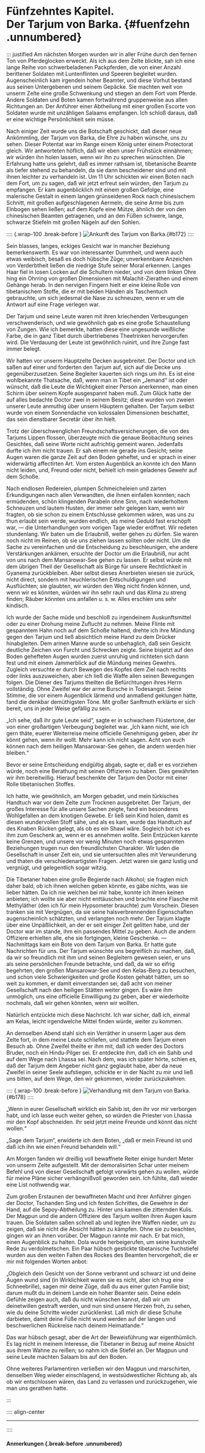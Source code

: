 # Fünfzehntes Kapitel.<br />**Der Tarjum von Barka.** {#fuenfzehn .unnumbered}

::: justified
Am nächsten Morgen wurden wir in aller Frühe durch den fernen Ton von
Pferdeglocken erweckt. Als ich aus dem Zelte blickte, sah ich eine lange Reihe
von schwerbeladenen Packpferden, die von einer Anzahl berittener Soldaten mit
Luntenflinten und Speeren begleitet wurden. Augenscheinlich kam irgendein hoher
Beamter, und diese Vorhut bestand aus seinen Untergebenen und seinem Gepäcke.
Sie machten weit von unserm Zelte eine große Schwenkung und stiegen an dem Fort
vom Pferde. Andere Soldaten und Boten kamen fortwährend gruppenweise aus allen
Richtungen an. Der Anführer einer Abtheilung mit einer großen Escorte von
Soldaten wurde mit unzähligen Salaams empfangen. Ich schloß daraus, daß er eine
wichtige Persönlichkeit sein müsse.

Nach einiger Zeit wurde uns die Botschaft geschickt, daß dieser neue Ankömmling,
der Tarjum von Barka, die Ehre zu haben wünsche, uns zu sehen. Dieser Potentat
war im Range einem König unter einem Protectorat gleich. Wir antworteten
höflich, daß wir eben unser Frühstück einnähmen; wir würden ihn holen lassen,
wenn wir ihn zu sprechen wünschten. Die Erfahrung hatte uns gelehrt, daß es
immer rathsam ist, tibetanische Beamte als tiefer stehend zu behandeln, da sie
dann bescheidener sind und mit ihnen leichter zu verhandeln ist. Um 11 Uhr
schickten wir einen Boten nach dem Fort, um zu sagen, daß wir jetzt erfreut sein
würden, den Tarjum zu empfangen. Er kam augenblicklich mit einem großen Gefolge,
eine malerische Gestalt in einem langen grünseidenen Rock nach chinesischem
Schnitt, mit großen aufgeschlagenen Aermeln, die seine Arme bis zum Elnbogen
sehen ließen; auf dem Kopfe eine Mütze, ähnlich der von den chinesischen Beamten
getragenen, und an den Füßen schwere, lange, schwarze Stiefeln mit großen Nägeln
auf den Sohlen.

:::: {.wrap-100 .break-before }
![Ankunft des Tarjum von Barka.](Auf_verbotenen_Wegen_in_Tibet_172.jpg "Ankunft des Tarjum von Barka."){#b172}
::::

Sein blasses, langes, eckiges Gesicht war in mancher Beziehung bemerkenswerth.
Es war von interessanter Dummheit, und wenn auch etwas weibisch, besaß es doch
hübsche Züge; unverkennbare Anzeichen von Verderbtheit ließen die niedrige Stufe
seiner Moral erkennen. Langes Haar fiel in losen Locken auf die Schultern
nieder, und von dem linken Ohre hing ein Ohrring von großen Dimensionen mit
Malachit-Zierathen und einem Gehänge herab. In den nervigen Fingern hielt er
eine kleine Rolle von tibetanischem Stoffe, die er mit beiden Händen als
Taschentuch gebrauchte, um sich jedesmal die Nase zu schneuzen, wenn er um die
Antwort auf eine Frage verlegen war.

Der Tarjum und seine Leute waren mit ihren kriechenden Verbeugungen
verschwenderisch, und wie gewöhnlich gab es eine große Schaustellung von Zungen.
Wie ich bemerkte, hatten diese eine ungesunde weißliche Farbe, die in ganz Tibet
durch übertriebenes Theetrinken hervorgerufen wird. Die Verdauung der Leute ist
gewöhnlich ruinirt, und ihre Zunge fast immer belegt.

Wir hatten vor unserm Hauptzelte Decken ausgebreitet. Der Doctor und ich saßen
auf einer und forderten den Tarjum auf, sich auf die Decke uns
gegenüberzusetzen. Seine Begleiter kauerten sich rings um ihn. Es ist eine
wohlbekannte Thatsache, daß, wenn man in Tibet ein „Jemand“ ist oder wünscht,
daß die Leute die Wichtigkeit einer Person anerkennen, man einen Schirm über
seinem Kopfe ausgespannt haben muß. Zum Glück hatte der auf alles bedachte
Doctor zwei in seinem Besitz; diese wurden von zweien unserer Leute anmuthig
über unsern Häuptern gehalten. Der Tarjum selbst wurde von einem Sonnendache von
kolossalen Dimensionen beschattet, das sein dienstbarer Secretär über ihn hielt.

Trotz der überschwenglichen Freundschaftsversicherungen, die von des Tarjums
Lippen flossen, überzeugte mich die genaue Beobachtung seines Gesichtes, daß
seine Worte nicht aufrichtig gemeint waren. Jedenfalls durfte ich ihm nicht
trauen. Er sah einem nie gerade ins Gesicht; seine Augen waren die ganze Zeit
auf den Boden geheftet, und er sprach in einer widerwärtig affectirten Art. Vom
ersten Augenblick an konnte ich den Mann nicht leiden, und, Freund oder nicht,
behielt ich mein geladenes Gewehr auf dem Schoße.

Nach endlosen Redereien, plumpen Schmeicheleien und zarten Erkundigungen nach
allen Verwandten, die ihnen einfallen konnten; nach ermüdenden, schön klingenden
Parabeln ohne Sinn, nach wiederholtem Schneuzen und lautem Husten, der immer
sehr gelegen kam, wenn wir fragten, ob sie schon zu einem Entschlusse gekommen
wären, was uns zu thun erlaubt sein werde, wurden endlich, als meine Geduld fast
erschöpft war, — die Unterhandlungen vom vorigen Tage wieder eröffnet. Wir
redeten stundenlang. Wir baten um die Erlaubniß, weiter gehen zu dürfen. Sie
waren noch nicht im Reinen, ob sie uns ziehen lassen sollten oder nicht. Um die
Sache zu vereinfachen und die Entscheidung zu beschleunigen, ehe andere
Verstärkungen ankämen, ersuchte der Doctor um die Erlaubniß, nur acht von uns
nach dem Mansarowar-See gehen zu lassen. Er selbst würde mit dem übrigen Theil
der Gesellschaft als Bürge für unsere Rechtlichkeit in Gyanema zurückbleiben.
Aber selbst dieses Anerbieten wiesen sie zurück, nicht direct, sondern mit
heuchlerischen Entschuldigungen und Ausflüchten; sie glaubten, wir würden den
Weg nicht finden können, und, wenn wir es könnten, würden wir ihn sehr rauh und
das Klima zu streng finden; Räuber könnten uns anfallen u. s. w. Alles erschien
uns sehr kindisch.

Ich wurde der Sache müde und beschloß zu irgendeinem Auskunftsmittel oder zu
einer Drohung meine Zuflucht zu nehmen. Meine Flinte mit gespanntem Hahn noch
auf dem Schoße haltend, drehte ich ihre Mündung gegen den Tarjum und ließ
absichtlich meine Hand zu dem Drücker hinabgleiten. Dem armen Manne wurde so
unbehaglich, daß sein Gesicht deutliche Zeichen von Furcht und Schrecken zeigte.
Seine bisjetzt auf den Boden gehefteten Augen wurden zuerst unruhig und
richteten sich dann fest und mit einem Jammerblick auf die Mündung meines
Gewehrs. Zugleich versuchte er durch Bewegen des Kopfes dem Ziel nach rechts
oder links auszuweichen, aber ich ließ die Waffe allen seinen Bewegungen folgen.
Die Diener des Tarjums theilten die Befürchtungen ihres Herrn vollständig. Ohne
Zweifel war der arme Bursche in Todesangst. Seine Stimme, die vor einem
Augenblick lärmend und anmaßend geklungen hatte, fand die denkbar demüthigsten
Töne. Mit großer Sanftmuth erklärte er sich bereit, uns in jeder Weise gefällig
zu sein.

„Ich sehe, daß ihr gute Leute seid“, sagte er in schwachem Flüstertone, der von
einer großartigen Verbeugung begleitet war. „Ich kann nicht, wie ich gern thäte,
euerer Weiterreise meine officielle Genehmigung geben, aber ihr könnt gehen,
wenn ihr wollt. Mehr kann ich nicht sagen. Acht von euch können nach dem
heiligen Mansarowar-See gehen, die andern werden hier bleiben.“

Bevor er seine Entscheidung endgültig abgab, sagte er, daß er es vorziehen
würde, noch eine Berathung mit seinen Offizieren zu haben. Dies gewährten wir
ihm bereitwillig. Hierauf beschenkte der Tarjum den Doctor mit einer Rolle
tibetanischen Stoffes.

Ich hatte, wie gewöhnlich, am Morgen gebadet, und mein türkisches Handtuch war
vor dem Zelte zum Trocknen ausgebreitet. Der Tarjum, der großes Interesse für
alle unsere Sachen zeigte, fand ein besonderes Wohlgefallen an dem knotigen
Gewebe. Er ließ sein Kind holen, damit es diesen wundervollen Stoff sähe, und
als es kam, wurde das Handtuch auf des Knaben Rücken gelegt, als ob es ein Shawl
wäre. Sogleich bot ich es ihm zum Geschenk an, wenn er es annehmen wollte. Sein
Entzücken kannte keine Grenzen, und unsere vor wenig Minuten noch etwas
gespannten Beziehungen trugen nun den freundlichsten Charakter. Wir luden die
Gesellschaft in unser Zelt ein, und sie untersuchten alles mit Verwunderung und
thaten die verschiedenartigsten Fragen. Jetzt waren sie ganz lustig und
vergnügt, und gelegentlich sogar witzig.

Die Tibetaner haben eine große Begierde nach Alkohol; sie fragten mich daher
bald, ob ich ihnen welchen geben könnte, es gäbe nichts, was sie lieber hätten.
Da ich nie welchen bei mir habe, konnte ich ihnen keinen anbieten; ich wollte
sie aber nicht enttäuschen und brachte eine Flasche mit Methyläther (den ich für
mein Hypsometer brauchte) zum Vorschein. Diesen tranken sie mit Vergnügen, da
sie seine halsverbrennenden Eigenschaften augenscheinlich schätzten, und
verlangten noch mehr. Der Tarjum klagte über eine Unpäßlichkeit, an der er seit
einiger Zeit gelitten habe, und der Doctor war im stande, ihm ein passendes
Mittel zu geben. Auch die andern Offiziere erhielten alle, ehe sie fortgingen,
kleine Geschenke. — Nachmittags kam ein Bote von dem Tarjum von Barka. Er hatte
gute Nachrichten für uns. Der Tarjum wünschte uns begreiflich zu machen, daß, da
wir so freundlich mit ihm und seinen Begleitern gewesen seien, er uns als seine
persönlichen Freunde betrachte, und daß, da wir so eifrig begehrten, den großen
Mansarowar-See und den Kelas-Berg zu besuchen, und schon viele Schwierigkeiten
und große Kosten gehabt hätten, um so weit zu kommen, er damit einverstanden
sei, daß acht von meiner Gesellschaft nach den heiligen Stätten weiter gingen.
Es wäre ihm unmöglich, uns eine officielle Einwilligung zu geben, aber er
wiederholte nochmals, daß wir gehen könnten, wenn wir wollten.

Natürlich entzückte mich diese Nachricht. Ich war sicher, daß ich, einmal am
Kelas, leicht irgendwelche Mittel finden würde, weiter zu kommen.

An demselben Abend stahl sich ein Verräther in unserm Lager aus dem Zelte fort,
in dem meine Leute schliefen, und stattete dem Tarjum einen Besuch ab. Ohne
Zweifel theilte er ihm mit, daß ich weder des Doctors Bruder, noch ein
Hindu-Pilger sei. Er entdeckte ihm, daß ich ein Sahib und auf dem Wege nach
Lhassa sei. Nach dem, was ich später hörte, schien es, daß der Tarjum dem
Angeber nicht ganz geglaubt habe, aber da neue Zweifel in seiner Seele
aufstiegen, schickte er in der Nacht zu mir und ließ uns bitten, auf dem Wege,
den wir gekommen, wieder zurückzukehren.

:::: {.wrap-100 .break-before }
![Verhandlung mit dem Tarjum von Barka.](Auf_verbotenen_Wegen_in_Tibet_178.jpg "Verhandlung mit dem Tarjum von Barka."){#b178}
::::

„Wenn in eurer Gesellschaft wirklich ein Sahib ist, den ihr vor mir verborgen
habt, und ich lasse euch weiter gehen, so würden die Priester von Lhassa mir den
Kopf abschneiden. Ihr seid jetzt meine Freunde und könnt das nicht wollen.“

„Sage dem Tarjum“, erwiderte ich dem Boten, „daß er mein Freund ist und daß ich
ihn wie einen Freund behandeln will.“

Am Morgen fanden wir dreißig voll bewaffnete Reiter einige hundert Meter von
unserm Zelte aufgestellt. Mit der demoralisirten Schar unter meinem Befehl und
von dieser Gesellschaft gefolgt vorwärts gehen zu wollen, würde für meine Pläne
sicher verhängnißvoll geworden sein. Ich fühlte, daß wieder eine List nothwendig
war.

Zum großen Erstaunen der bewaffneten Macht und ihrer Anführer gingen der Doctor,
Tschanden Sing und ich festen Schrittes, die Gewehre in der Hand, auf die
Sepoy-Abtheilung zu. Hinter uns kamen die zitternden Kulis. Der Magpun und die
andern Offiziere des Tarjum wollten ihren Augen kaum trauen. Die Soldaten saßen
schnell ab und legten ihre Waffen nieder, um zu zeigen, daß sie nicht die
Absicht hätten zu kämpfen. Ohne sie zu beachten, gingen wir an ihnen vorüber.
Der Magpun rannte mir nach. Er bat mich, einen Augenblick zu halten. Dola wurde
herbeigerufen, um seine kunstvolle Rede zu verdolmetschen. Ein Paar hübsch
gestickte tibetanische Tuchstiefel wurden aus den weiten Falten des Rockes des
Beamten hervorgeholt, die er mir mit folgenden Worten anbot:

„Obgleich dein Gesicht von der Sonne verbrannt und schwarz ist und deine Augen
wund sind (in Wirklichkeit waren sie es nicht, aber ich trug eine Schneebrille),
sagen mir deine Züge, daß du aus einer  guten Familie bist; darum mußt du in
deinem Lande ein hoher Beamter sein. Deine edeln Gefühle zeigen auch, daß du
nicht wünschen kannst, daß wir um deinetwillen gestraft werden, und nun sind
unsere Herzen froh, zu sehen, wie du deine Schritte wieder zurücklenkst. Laß
mich dir diese Schuhe darbieten, damit deine Füße nicht wund werden auf der
langen und beschwerlichen Rückreise nach deinem Heimatlande.“

Das war hübsch gesagt, aber die Art der Beweisführung war eigenthümlich. Es lag
nicht in meinem Interesse, die Tibetaner in Bezug auf meine Absicht aus ihrem
Wahne zu reißen; so nahm ich die Stiefel an. Der Magpun und seine Leute machten
Salaam bis auf den Boden.

Ohne weiteres Parlamentiren verließen wir den Magpun und marschirten, denselben
Weg wieder einschlagend, in westsüdwestlicher Richtung ab, als ob wir
entschlossen wären, das Land zu verlassen und zurückzugehen, wie man uns
gerathen hatte.

:::

:::: align-center
****
::::

#### **Anmerkungen** {.break-before .unnumbered}
